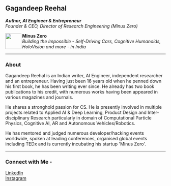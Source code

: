 

## Gagandeep Reehal
*__Author, AI Engineer & Entrepreneur__ \
Founder & CEO, Director of Research Engineering (Minus Zero)*

<p> <img align="left" src="https://avatars3.githubusercontent.com/u/70444900?s=180&v=4" width="50" height="50" />
  <b> Minus Zero </b> <br>
  <i> Building the Impossible - Self-Driving Cars, Cognitive Humanoids, HoloVision and more - in India </i> </p>

____
### About

Gagandeep Reehal is an Indian writer, AI Engineer, independent researcher and an entrepreneur. Having just been 16 years old when he penned down his first book, he has been writing ever since. He already has two book publications to his credit, with numerous works having been appeared in various magazines and journals.

He shares a stronghold passion for CS. He is presently involved in multiple projects related to Applied AI & Deep Learning, Product Design and Inter-disciplinary Research particularly in domain of Computational Particle Physics, Cognitive AI, AR and Autonomous Vehicles/Robotics.

He has mentored and judged numerous developer/hacking events worldwide, spoken at leading conferences, organised global events including TEDx and is currently incubating his startup 'Minus Zero'.
____
### Connect with Me -
[LinkedIn](https://www.linkedin.com/in/gagandeepreehal) \
[Instagram](https://www.instagram.com/gagandeep.reehal)
